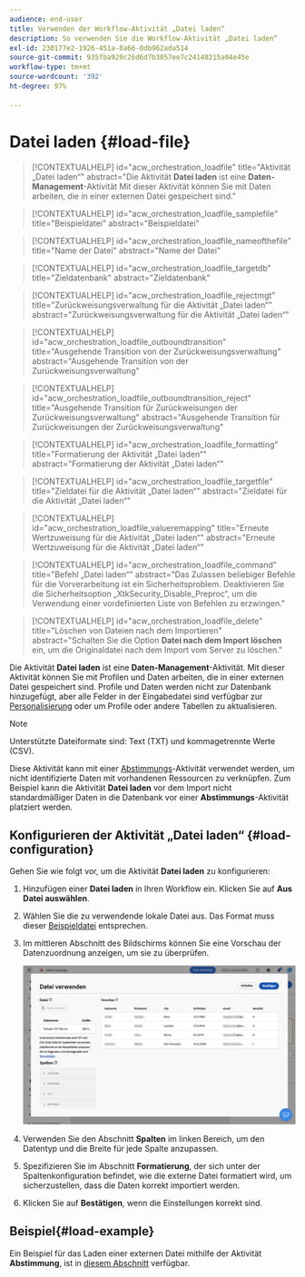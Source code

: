 ```yaml
---
audience: end-user
title: Verwenden der Workflow-Aktivität „Datei laden“
description: So verwenden Sie die Workflow-Aktivität „Datei laden“
exl-id: 230177e2-1926-451a-8a66-0db962ada514
source-git-commit: 935fba929c26d6d7b3057ee7c24148215a04e45e
workflow-type: tm+mt
source-wordcount: '392'
ht-degree: 97%

---
```


# Datei laden  {#load-file}

>[!CONTEXTUALHELP]
>id="acw_orchestration_loadfile"
>title="Aktivität „Datei laden“"
>abstract="Die Aktivität **Datei laden** ist eine **Daten-Management**-Aktivität Mit dieser Aktivität können Sie mit Daten arbeiten, die in einer externen Datei gespeichert sind."

>[!CONTEXTUALHELP]
>id="acw_orchestration_loadfile_samplefile"
>title="Beispieldatei"
>abstract="Beispieldatei"

>[!CONTEXTUALHELP]
>id="acw_orchestration_loadfile_nameofthefile"
>title="Name der Datei"
>abstract="Name der Datei"

>[!CONTEXTUALHELP]
>id="acw_orchestration_loadfile_targetdb"
>title="Zieldatenbank"
>abstract="Zieldatenbank"

>[!CONTEXTUALHELP]
>id="acw_orchestration_loadfile_rejectmgt"
>title="Zurückweisungsverwaltung für die Aktivität „Datei laden“"
>abstract="Zurückweisungsverwaltung für die Aktivität „Datei laden“"

>[!CONTEXTUALHELP]
>id="acw_orchestration_loadfile_outboundtransition"
>title="Ausgehende Transition von der Zurückweisungsverwaltung"
>abstract="Ausgehende Transition von der Zurückweisungsverwaltung"

>[!CONTEXTUALHELP]
>id="acw_orchestration_loadfile_outboundtransition_reject"
>title="Ausgehende Transition für Zurückweisungen der Zurückweisungsverwaltung"
>abstract="Ausgehende Transition für Zurückweisungen der Zurückweisungsverwaltung"

>[!CONTEXTUALHELP]
>id="acw_orchestration_loadfile_formatting"
>title="Formatierung der Aktivität „Datei laden“"
>abstract="Formatierung der Aktivität „Datei laden“"

>[!CONTEXTUALHELP]
>id="acw_orchestration_loadfile_targetfile"
>title="Zieldatei für die Aktivität „Datei laden“"
>abstract="Zieldatei für die Aktivität „Datei laden“"

>[!CONTEXTUALHELP]
>id="acw_orchestration_loadfile_valueremapping"
>title="Erneute Wertzuweisung für die Aktivität „Datei laden“"
>abstract="Erneute Wertzuweisung für die Aktivität „Datei laden“"

>[!CONTEXTUALHELP]
>id="acw_orchestration_loadfile_command"
>title="Befehl „Datei laden“"
>abstract="Das Zulassen beliebiger Befehle für die Vorverarbeitung ist ein Sicherheitsproblem. Deaktivieren Sie die Sicherheitsoption „XtkSecurity_Disable_Preproc“, um die Verwendung einer vordefinierten Liste von Befehlen zu erzwingen."

>[!CONTEXTUALHELP]
>id="acw_orchestration_loadfile_delete"
>title="Löschen von Dateien nach dem Importieren"
>abstract="Schalten Sie die Option **Datei nach dem Import löschen** ein, um die Originaldatei nach dem Import vom Server zu löschen."

Die Aktivität **Datei laden** ist eine **Daten-Management**-Aktivität. Mit dieser Aktivität können Sie mit Profilen und Daten arbeiten, die in einer externen Datei gespeichert sind. Profile und Daten werden nicht zur Datenbank hinzugefügt, aber alle Felder in der Eingabedatei sind verfügbar zur [Personalisierung](../../personalization/gs-personalization.md) oder um Profile oder andere Tabellen zu aktualisieren.

>[!NOTE]
>Unterstützte Dateiformate sind: Text (TXT) und kommagetrennte Werte (CSV).

Diese Aktivität kann mit einer [Abstimmungs](reconciliation.md)-Aktivität verwendet werden, um nicht identifizierte Daten mit vorhandenen Ressourcen zu verknüpfen. Zum Beispiel kann die Aktivität **Datei laden** vor dem Import nicht standardmäßiger Daten in die Datenbank vor einer **Abstimmungs**-Aktivität platziert werden.

## Konfigurieren der Aktivität „Datei laden“ {#load-configuration}

Gehen Sie wie folgt vor, um die Aktivität **Datei laden** zu konfigurieren:

1. Hinzufügen einer **Datei laden** in Ihren Workflow ein. Klicken Sie auf **Aus Datei auswählen**.

1. Wählen Sie die zu verwendende lokale Datei aus. Das Format muss dieser [Beispieldatei](../../audience/file-audience.md#sample-file) entsprechen.

1. Im mittleren Abschnitt des Bildschirms können Sie eine Vorschau der Datenzuordnung anzeigen, um sie zu überprüfen.

   ![](../assets/load-file.png)

1. Verwenden Sie den Abschnitt **Spalten** im linken Bereich, um den Datentyp und die Breite für jede Spalte anzupassen.

1. Spezifizieren Sie im Abschnitt **Formatierung**, der sich unter der Spaltenkonfiguration befindet, wie die externe Datei formatiert wird, um sicherzustellen, dass die Daten korrekt importiert werden.

1. Klicken Sie auf **Bestätigen**, wenn die Einstellungen korrekt sind.

## Beispiel{#load-example}

Ein Beispiel für das Laden einer externen Datei mithilfe der Aktivität **Abstimmung**, ist in [diesem Abschnitt](reconciliation.md#reconciliation-example) verfügbar.
